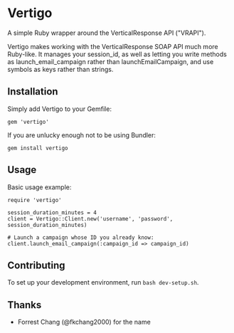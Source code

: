 Vertigo
=======

A simple Ruby wrapper around the VerticalResponse API ("VRAPI").

Vertigo makes working with the VerticalResponse SOAP API much more Ruby-like.  It manages your session_id, as well as letting you write methods as launch_email_campaign rather than launchEmailCampaign, and use symbols as keys rather than strings.

Installation
------------

Simply add Vertigo to your Gemfile:

    gem 'vertigo'

If you are unlucky enough not to be using Bundler:

    gem install vertigo

Usage
-----

Basic usage example:

    require 'vertigo'
    
    session_duration_minutes = 4
    client = Vertigo::Client.new('username', 'password', session_duration_minutes)

    # Launch a campaign whose ID you already know:
    client.launch_email_campaign(:campaign_id => campaign_id)

Contributing
------------

To set up your development environment, run `bash dev-setup.sh`.

Thanks
------

* Forrest Chang (@fkchang2000) for the name
